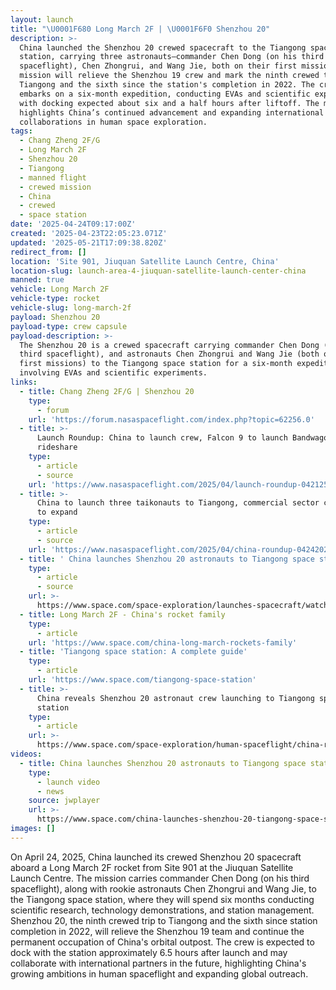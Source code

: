 ```yaml
---
layout: launch
title: "\U0001F680 Long March 2F | \U0001F6F0 Shenzhou 20"
description: >-
  China launched the Shenzhou 20 crewed spacecraft to the Tiangong space
  station, carrying three astronauts—commander Chen Dong (on his third
  spaceflight), Chen Zhongrui, and Wang Jie, both on their first missions. The
  mission will relieve the Shenzhou 19 crew and mark the ninth crewed trip to
  Tiangong and the sixth since the station's completion in 2022. The crew
  embarks on a six-month expedition, conducting EVAs and scientific experiments,
  with docking expected about six and a half hours after liftoff. The mission
  highlights China’s continued advancement and expanding international
  collaborations in human space exploration.
tags:
  - Chang Zheng 2F/G
  - Long March 2F
  - Shenzhou 20
  - Tiangong
  - manned flight
  - crewed mission
  - China
  - crewed
  - space station
date: '2025-04-24T09:17:00Z'
created: '2025-04-23T22:05:23.071Z'
updated: '2025-05-21T17:09:38.820Z'
redirect_from: []
location: 'Site 901, Jiuquan Satellite Launch Centre, China'
location-slug: launch-area-4-jiuquan-satellite-launch-center-china
manned: true
vehicle: Long March 2F
vehicle-type: rocket
vehicle-slug: long-march-2f
payload: Shenzhou 20
payload-type: crew capsule
payload-description: >-
  The Shenzhou 20 is a crewed spacecraft carrying commander Chen Dong (on his
  third spaceflight), and astronauts Chen Zhongrui and Wang Jie (both on their
  first missions) to the Tiangong space station for a six-month expedition
  involving EVAs and scientific experiments.
links:
  - title: Chang Zheng 2F/G | Shenzhou 20
    type:
      - forum
    url: 'https://forum.nasaspaceflight.com/index.php?topic=62256.0'
  - title: >-
      Launch Roundup: China to launch crew, Falcon 9 to launch Bandwagon
      rideshare
    type:
      - article
      - source
    url: 'https://www.nasaspaceflight.com/2025/04/launch-roundup-042125/'
  - title: >-
      China to launch three taikonauts to Tiangong, commercial sector continues
      to expand
    type:
      - article
      - source
    url: 'https://www.nasaspaceflight.com/2025/04/china-roundup-04242025/'
  - title: ' China launches Shenzhou 20 astronauts to Tiangong space station (video) '
    type:
      - article
      - source
    url: >-
      https://www.space.com/space-exploration/launches-spacecraft/watch-live-as-china-launches-shenzhou-20-astronauts-to-tiangong-space-station-on-april-24
  - title: Long March 2F - China's rocket family
    type:
      - article
    url: 'https://www.space.com/china-long-march-rockets-family'
  - title: 'Tiangong space station: A complete guide'
    type:
      - article
    url: 'https://www.space.com/tiangong-space-station'
  - title: >-
      China reveals Shenzhou 20 astronaut crew launching to Tiangong space
      station
    type:
      - article
    url: >-
      https://www.space.com/space-exploration/human-spaceflight/china-reveals-shenzhou-20-astronaut-crew-launching-to-tiangong-space-station
videos:
  - title: China launches Shenzhou 20 astronauts to Tiangong space station
    type:
      - launch video
      - news
    source: jwplayer
    url: >-
      https://www.space.com/china-launches-shenzhou-20-tiangong-space-station-video
images: []
---
```

On April 24, 2025, China launched its crewed Shenzhou 20 spacecraft aboard a Long March 2F rocket from Site 901 at the Jiuquan Satellite Launch Centre. The mission carries commander Chen Dong (on his third spaceflight), along with rookie astronauts Chen Zhongrui and Wang Jie, to the Tiangong space station, where they will spend six months conducting scientific research, technology demonstrations, and station management. Shenzhou 20, the ninth crewed trip to Tiangong and the sixth since station completion in 2022, will relieve the Shenzhou 19 team and continue the permanent occupation of China's orbital outpost. The crew is expected to dock with the station approximately 6.5 hours after launch and may collaborate with international partners in the future, highlighting China's growing ambitions in human spaceflight and expanding global outreach.
